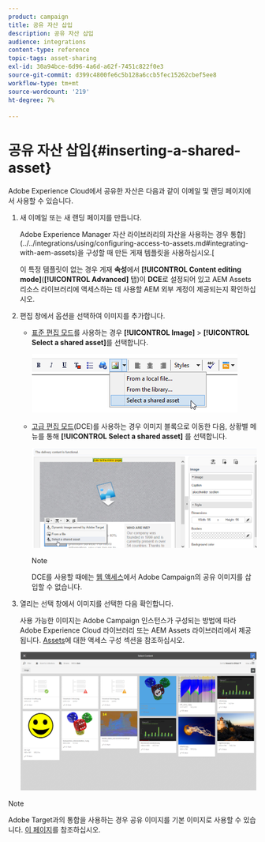 ```yaml
---
product: campaign
title: 공유 자산 삽입
description: 공유 자산 삽입
audience: integrations
content-type: reference
topic-tags: asset-sharing
exl-id: 30a94bce-6d96-4a6d-a62f-7451c822f0e3
source-git-commit: d399c4800fe6c5b128a6ccb5fec15262cbef5ee8
workflow-type: tm+mt
source-wordcount: '219'
ht-degree: 7%

---
```


# 공유 자산 삽입{#inserting-a-shared-asset}

Adobe Experience Cloud에서 공유한 자산은 다음과 같이 이메일 및 랜딩 페이지에서 사용할 수 있습니다.

1. 새 이메일 또는 새 랜딩 페이지를 만듭니다.

   Adobe Experience Manager 자산 라이브러리의 자산을 사용하는 경우 통합](../../integrations/using/configuring-access-to-assets.md#integrating-with-aem-assets)을 구성할 때 만든 게재 템플릿을 사용하십시오.[

   이 특정 템플릿이 없는 경우 게재 **속성**&#x200B;에서 **[!UICONTROL Content editing mode]**(**[!UICONTROL Advanced]** 탭)이 **DCE**&#x200B;로 설정되어 있고 AEM Assets 리소스 라이브러리에 액세스하는 데 사용할 AEM 외부 계정이 제공되는지 확인하십시오.

1. 편집 창에서 옵션을 선택하여 이미지를 추가합니다.

   * [표준 편집 모드](../../delivery/using/defining-the-email-content.md#adding-images)를 사용하는 경우 **[!UICONTROL Image]** > **[!UICONTROL Select a shared asset]**&#x200B;를 선택합니다.

      ![](assets/dam_insert_image_standard.png)

   * [고급 편집 모드](../../web/using/about-campaign-html-editor.md)(DCE)를 사용하는 경우 이미지 블록으로 이동한 다음, 상황별 메뉴를 통해 **[!UICONTROL Select a shared asset]** 를 선택합니다.

      ![](assets/dam_insert_image_dce.png)

      >[!NOTE]
      >
      >DCE를 사용할 때에는 [웹 액세스](../../platform/using/adobe-campaign-workspace.md#console-and-web-access)에서 Adobe Campaign의 공유 이미지를 삽입할 수 없습니다.

1. 열리는 선택 창에서 이미지를 선택한 다음 확인합니다.

   사용 가능한 이미지는 Adobe Campaign 인스턴스가 구성되는 방법에 따라 Adobe Experience Cloud 라이브러리 또는 AEM Assets 라이브러리에서 제공됩니다. [Assets](../../integrations/using/configuring-access-to-assets.md)에 대한 액세스 구성 섹션을 참조하십시오.

   ![](assets/dam_shared_image_selection.png)

>[!NOTE]
>
>Adobe Target과의 통합을 사용하는 경우 공유 이미지를 기본 이미지로 사용할 수 있습니다. [이 페이지](../../integrations/using/integrating-with-adobe-target.md)를 참조하십시오.
